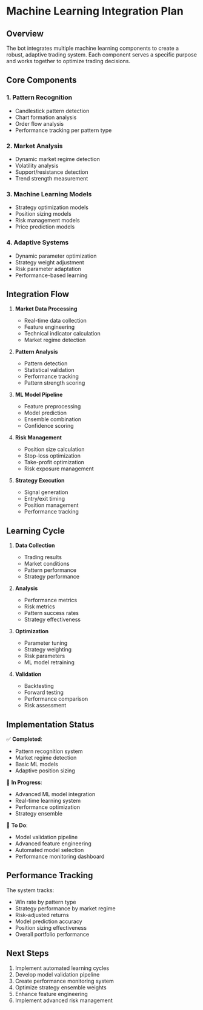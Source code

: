 # Machine Learning Integration Plan

## Overview

The bot integrates multiple machine learning components to create a robust, adaptive trading system. Each component serves a specific purpose and works together to optimize trading decisions.

## Core Components

### 1. Pattern Recognition
- Candlestick pattern detection
- Chart formation analysis
- Order flow analysis
- Performance tracking per pattern type

### 2. Market Analysis
- Dynamic market regime detection
- Volatility analysis
- Support/resistance detection
- Trend strength measurement

### 3. Machine Learning Models
- Strategy optimization models
- Position sizing models
- Risk management models
- Price prediction models

### 4. Adaptive Systems
- Dynamic parameter optimization
- Strategy weight adjustment
- Risk parameter adaptation
- Performance-based learning

## Integration Flow

1. **Market Data Processing**
   - Real-time data collection
   - Feature engineering
   - Technical indicator calculation
   - Market regime detection

2. **Pattern Analysis**
   - Pattern detection
   - Statistical validation
   - Performance tracking
   - Pattern strength scoring

3. **ML Model Pipeline**
   - Feature preprocessing
   - Model prediction
   - Ensemble combination
   - Confidence scoring

4. **Risk Management**
   - Position size calculation
   - Stop-loss optimization
   - Take-profit optimization
   - Risk exposure management

5. **Strategy Execution**
   - Signal generation
   - Entry/exit timing
   - Position management
   - Performance tracking

## Learning Cycle

1. **Data Collection**
   - Trading results
   - Market conditions
   - Pattern performance
   - Strategy performance

2. **Analysis**
   - Performance metrics
   - Risk metrics
   - Pattern success rates
   - Strategy effectiveness

3. **Optimization**
   - Parameter tuning
   - Strategy weighting
   - Risk parameters
   - ML model retraining

4. **Validation**
   - Backtesting
   - Forward testing
   - Performance comparison
   - Risk assessment

## Implementation Status

✅ **Completed**:
- Pattern recognition system
- Market regime detection
- Basic ML models
- Adaptive position sizing

🔄 **In Progress**:
- Advanced ML model integration
- Real-time learning system
- Performance optimization
- Strategy ensemble

📝 **To Do**:
- Model validation pipeline
- Advanced feature engineering
- Automated model selection
- Performance monitoring dashboard

## Performance Tracking

The system tracks:
- Win rate by pattern type
- Strategy performance by market regime
- Risk-adjusted returns
- Model prediction accuracy
- Position sizing effectiveness
- Overall portfolio performance

## Next Steps

1. Implement automated learning cycles
2. Develop model validation pipeline
3. Create performance monitoring system
4. Optimize strategy ensemble weights
5. Enhance feature engineering
6. Implement advanced risk management
